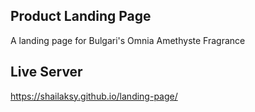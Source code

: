 ## Product Landing Page

A landing page for Bulgari's Omnia Amethyste Fragrance

## Live Server

https://shailaksy.github.io/landing-page/